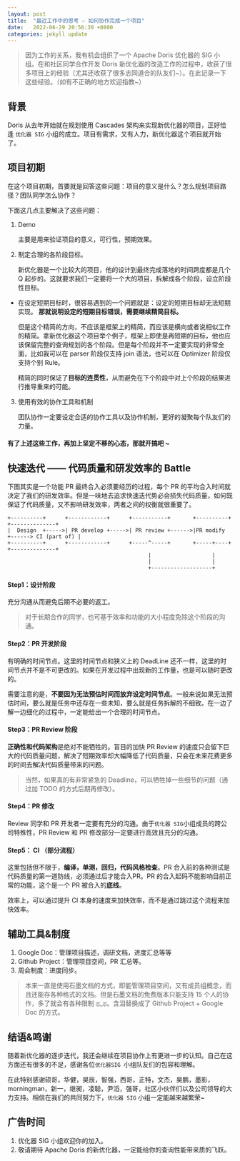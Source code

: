 ```yaml
---
layout: post
title:  "最近工作中的思考 — 如何协作完成一个项目"
date:   2022-06-29 20:56:30 +0800
categories: jekyll update
---
```


> 因为工作的关系，我有机会组织了一个 Apache Doris 优化器的 SIG 小组。在和社区同学合作开发 Doris 新优化器的改造工作的过程中，收获了很多项目上的经验（尤其还收获了很多志同道合的队友们~）。在此记录一下这些经验。（如有不正确的地方欢迎指教~）

## 背景

  Doris 从去年开始就在规划使用 Cascades 架构来实现新优化器的项目，正好恰逢 `优化器 SIG` 小组的成立。项目有需求，又有人力，新优化器这个项目就开始了。

## 项目初期

  在这个项目初期，首要就是回答这些问题：项目的意义是什么？怎么规划项目路径？团队同学怎么协作？

  下面这几点主要解决了这些问题：

1. Demo
    
    主要是用来验证项目的意义，可行性，预期效果。
    
2. 制定合理的各阶段目标。

     新优化器是一个比较大的项目，他的设计到最终完成落地的时间跨度都是几个 Q 起步的。这就要求我们一定要将一个大的项目，拆解成各个阶段，设立阶段性目标。

+ 在设定短期目标时，很容易遇到的一个问题就是：设定的短期目标却无法短期实现。
    	**那就说明设定的短期目标错误，需要继续精简目标。**
  
    ​	但是这个精简的方向，不应该是框架上的精简，而应该是横向或者说相似工作的精简。拿新优化器这个项目举个例子，框架上即使是再短期的目标，他也应该保留完整的查询规划的各个阶段。但是每个阶段并不一定要实现的非常全面，比如我可以在 parser 阶段仅支持 join 语法，也可以在 Optimizer 阶段仅支持个别 Rule。

    ​	精简的同时保证了**目标的连贯性**，从而避免在下个阶段中对上个阶段的结果进行推导重来的可能。

3. 使用有效的协作工具和机制

     团队协作一定要设定合适的协作工具以及协作机制，更好的凝聚每个队友们的力量。

#### 有了上述这些工作，再加上坚定不移的心态，那就开搞吧 ~



## 快速迭代 —— 代码质量和研发效率的 Battle

下图其实是一个功能 PR 最终合入必须要经历的过程，每个 PR 的平均合入时间就决定了我们的研发效率。但是一味地去追求快速迭代势必会损失代码质量，如何既保证了代码质量，又不影响研发效率，两者之间的权衡就很重要了。

```
+----------+      +------------+      +-----------+       +----------+      +--------------+
|  Design  +----->| PR develop +----->| PR review +------>|PR modify +------> CI (part of) |
+----------+      +------------+      +-----^-----+       +-----+----+      +--------------+
                                            |                   |
                                            |                   |
                                            +-------------------+
```

#### Step1：设计阶段

  充分沟通从而避免后期不必要的返工。

>  对于长期合作的同学，也可基于效率和功能的大小程度免除这个阶段的沟通。

#### Step2：PR 开发阶段

  有明确的时间节点。这里的时间节点和狭义上的 DeadLine 还不一样，这里的时间节点并不是不可更改的。如果在开发过程中出现新的工作量，也是可以随时更改的。

  需要注意的是，**不要因为无法预估时间而放弃设定时间节点**。一般来说如果无法预估时间，要么就是任务中还存在一些未知，要么就是任务拆解的不细致。在一边了解一边细化的过程中，一定能给出一个合理的时间节点。

#### Step3：PR Review 阶段

  **正确性和代码架构**是绝对不能牺牲的。盲目的加快 PR Review 的速度只会留下巨大的代码质量问题，解决了短期效率却大幅降低了代码质量，只会在未来花费更多的时间去解决代码质量带来的问题。

>  当然，如果真的有非常紧急的 Deadline，可以牺牲掉一些细节的问题（通过加 TODO 的方式后期再修改）。

#### Step4：PR 修改

  Review 同学和 PR 开发者一定要有充分的沟通。由于`优化器 SIG`小组成员的跨公司特殊性，PR Review 和 PR 修改部分一定要进行高效且充分的沟通。

#### Step5： CI （部分流程）

  这里包括但不限于，**编译，单测，回归，代码风格检查**。PR 合入前的各种测试是代码质量的第一道防线，必须通过后才能合入PR。PR 的合入起码不能影响目前正常的功能，这个是一个 PR 被合入的**底线**。

  效率上，可以通过提升 CI 本身的速度来加快效率，而不是通过跳过这个流程来加快效率。



## 辅助工具&制度

1. Google Doc：管理项目描述，调研文档，进度汇总等等
2. Github Project：管理项目空间，PR 汇总等。
3. 周会制度：进度同步。

> 本来一直是使用石墨文档的方式，即能管理项目空间，又有成员组概念，而且还能存各种格式的文档。但是石墨文档的免费版本只能支持 15 个人的协作，多了就会有各种限制 ಥ_ಥ。含泪替换成了 Github Project + Google Doc 的方式。



## 结语&鸣谢

  随着新优化器的逐步迭代，我还会继续在项目协作上有更进一步的认知。自己在这方面还有很多的不足，感谢各位`优化器SIG `小组队友们的包容和理解。

  在此特别感谢硕哥，华健，昊辰，智强，西哥，正特，文杰，昊鹏，墨影，morningman，新一，继昶，凌聪，尹滔，强哥，社区小伙伴们以及公司领导的大力支持。相信在我们的共同努力下，`优化器 SIG` 小组一定能越来越繁荣~



## 广告时间

1. 优化器 SIG 小组欢迎你的加入。
2. 敬请期待 Apache Doris 的新优化器，一定能给你的查询性能带来质的飞跃。

